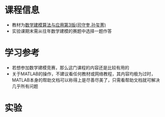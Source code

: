 # 课程信息

- 教材为[数学建模算法与应用第3版(司守奎,孙玺菁)](https://book.douban.com/subject/35703500/)
- 实验课期末需从往年数学建模的赛题中选择一题作答

# 学习参考

- 若想参加数学建模竞赛，那么这门课程的内容还是比较有用的
- 关于MATLAB的操作，不建议看任何教材或网络教程，其内容均极为过时，MATLAB本身的帮助文档可以称得上是尽善尽美了，只需看帮助文档就可解决几乎所有问题

# 实验
